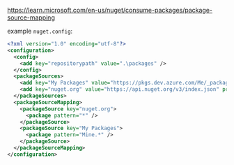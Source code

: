 https://learn.microsoft.com/en-us/nuget/consume-packages/package-source-mapping

example `nuget.config`:
```xml
<?xml version="1.0" encoding="utf-8"?>
<configuration>
  <config>
    <add key="repositorypath" value=".\packages" />
  </config>
  <packageSources>
    <add key="My Packages" value="https://pkgs.dev.azure.com/Me/_packaging/Internal/nuget/v3/index.json" />
    <add key="nuget.org" value="https://api.nuget.org/v3/index.json" protocolVersion="3" />
  </packageSources>
  <packageSourceMapping>
    <packageSource key="nuget.org">
      <package pattern="*" />
    </packageSource>
    <packageSource key="My Packages">
      <package pattern="Mine.*" />
    </packageSource>
  </packageSourceMapping>
</configuration>
```
